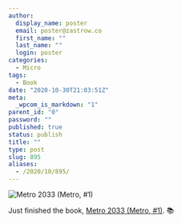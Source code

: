 ```yaml
---
author:
  display_name: poster
  email: poster@zastrow.co
  first_name: ""
  last_name: ""
  login: poster
categories:
  - Micro
tags:
  - Book
date: "2020-10-30T21:03:51Z"
meta:
  _wpcom_is_markdown: "1"
parent_id: "0"
password: ""
published: true
status: publish
title: ""
type: post
slug: 895
aliases:
  - /2020/10/895/
---
```

<p><img src="https://i.gr-assets.com/images/S/compressed.photo.goodreads.com/books/1379621430l/17274667.jpg" alt="Metro 2033 (Metro, #1)" /></p>
<p>Just finished the book, <a href="https://www.goodreads.com/review/show/3621467585?utm_medium=api&amp;utm_source=rss">Metro 2033 (Metro, #1)</a>. 📚</p>
